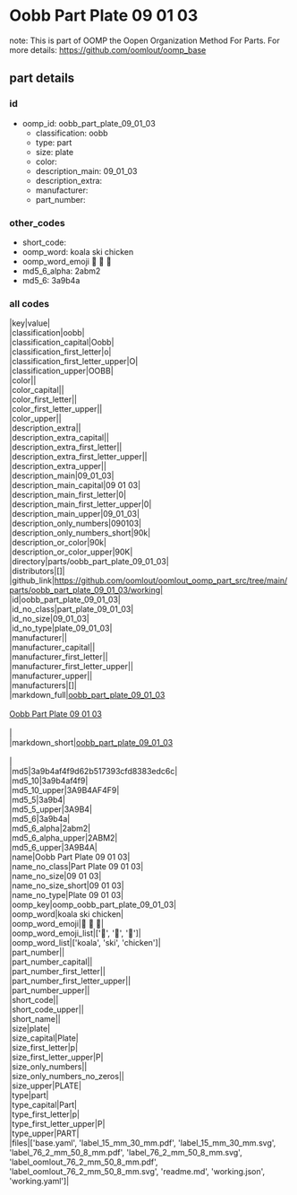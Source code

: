 # Oobb Part Plate 09 01 03  

note: This is part of OOMP the Oopen Organization Method For Parts. For more details: https://github.com/oomlout/oomp_base

##  part details





### id
* oomp_id: oobb_part_plate_09_01_03
  * classification: oobb
  * type: part
  * size: plate
  * color: 
  * description_main: 09_01_03
  * description_extra: 
  * manufacturer: 
  * part_number: 

### other_codes
* short_code: 
* oomp_word: koala ski chicken
* oomp_word_emoji :koala: :ski: :chicken:
* md5_6_alpha: 2abm2
* md5_6: 3a9b4a

### all codes 
|key|value|  
|classification|oobb|  
|classification_capital|Oobb|  
|classification_first_letter|o|  
|classification_first_letter_upper|O|  
|classification_upper|OOBB|  
|color||  
|color_capital||  
|color_first_letter||  
|color_first_letter_upper||  
|color_upper||  
|description_extra||  
|description_extra_capital||  
|description_extra_first_letter||  
|description_extra_first_letter_upper||  
|description_extra_upper||  
|description_main|09_01_03|  
|description_main_capital|09 01 03|  
|description_main_first_letter|0|  
|description_main_first_letter_upper|0|  
|description_main_upper|09_01_03|  
|description_only_numbers|090103|  
|description_only_numbers_short|90k|  
|description_or_color|90k|  
|description_or_color_upper|90K|  
|directory|parts/oobb_part_plate_09_01_03|  
|distributors|[]|  
|github_link|https://github.com/oomlout/oomlout_oomp_part_src/tree/main/parts/oobb_part_plate_09_01_03/working|  
|id|oobb_part_plate_09_01_03|  
|id_no_class|part_plate_09_01_03|  
|id_no_size|09_01_03|  
|id_no_type|plate_09_01_03|  
|manufacturer||  
|manufacturer_capital||  
|manufacturer_first_letter||  
|manufacturer_first_letter_upper||  
|manufacturer_upper||  
|manufacturers|[]|  
|markdown_full|[oobb_part_plate_09_01_03](https://github.com/oomlout/oomlout_oomp_part_src/tree/main/parts/oobb_part_plate_09_01_03/working)<br>[](https://github.com/oomlout/oomlout_oomp_part_src/tree/main/parts/oobb_part_plate_09_01_03/working)<br>[Oobb Part Plate 09 01 03](https://github.com/oomlout/oomlout_oomp_part_src/tree/main/parts/oobb_part_plate_09_01_03/working)<br><br>|  
|markdown_short|[oobb_part_plate_09_01_03](https://github.com/oomlout/oomlout_oomp_part_src/tree/main/parts/oobb_part_plate_09_01_03/working)<br><br>|  
|md5|3a9b4af4f9d62b517393cfd8383edc6c|  
|md5_10|3a9b4af4f9|  
|md5_10_upper|3A9B4AF4F9|  
|md5_5|3a9b4|  
|md5_5_upper|3A9B4|  
|md5_6|3a9b4a|  
|md5_6_alpha|2abm2|  
|md5_6_alpha_upper|2ABM2|  
|md5_6_upper|3A9B4A|  
|name|Oobb Part Plate 09 01 03|  
|name_no_class|Part Plate 09 01 03|  
|name_no_size|09 01 03|  
|name_no_size_short|09 01 03|  
|name_no_type|Plate 09 01 03|  
|oomp_key|oomp_oobb_part_plate_09_01_03|  
|oomp_word|koala ski chicken|  
|oomp_word_emoji|:koala: :ski: :chicken:|  
|oomp_word_emoji_list|[':koala:', ':ski:', ':chicken:']|  
|oomp_word_list|['koala', 'ski', 'chicken']|  
|part_number||  
|part_number_capital||  
|part_number_first_letter||  
|part_number_first_letter_upper||  
|part_number_upper||  
|short_code||  
|short_code_upper||  
|short_name||  
|size|plate|  
|size_capital|Plate|  
|size_first_letter|p|  
|size_first_letter_upper|P|  
|size_only_numbers||  
|size_only_numbers_no_zeros||  
|size_upper|PLATE|  
|type|part|  
|type_capital|Part|  
|type_first_letter|p|  
|type_first_letter_upper|P|  
|type_upper|PART|  
|files|['base.yaml', 'label_15_mm_30_mm.pdf', 'label_15_mm_30_mm.svg', 'label_76_2_mm_50_8_mm.pdf', 'label_76_2_mm_50_8_mm.svg', 'label_oomlout_76_2_mm_50_8_mm.pdf', 'label_oomlout_76_2_mm_50_8_mm.svg', 'readme.md', 'working.json', 'working.yaml']|  
